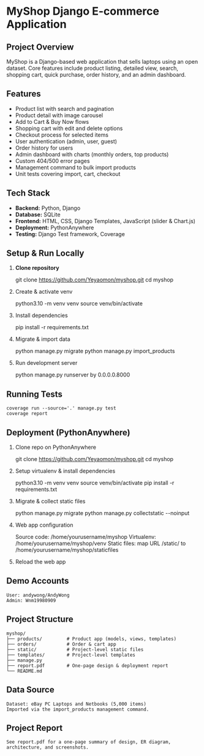 # MyShop Django E-commerce Application

## Project Overview
MyShop is a Django-based web application that sells laptops using an open dataset. Core features include product listing, detailed view, search, shopping cart, quick purchase, order history, and an admin dashboard.

## Features
- Product list with search and pagination  
- Product detail with image carousel  
- Add to Cart & Buy Now flows  
- Shopping cart with edit and delete options  
- Checkout process for selected items  
- User authentication (admin, user, guest)  
- Order history for users  
- Admin dashboard with charts (monthly orders, top products)  
- Custom 404/500 error pages  
- Management command to bulk import products  
- Unit tests covering import, cart, checkout  

## Tech Stack
- **Backend:** Python, Django  
- **Database:** SQLite  
- **Frontend:** HTML, CSS, Django Templates, JavaScript (slider & Chart.js)  
- **Deployment:** PythonAnywhere  
- **Testing:** Django Test framework, Coverage  

## Setup & Run Locally
1. **Clone repository**  

   git clone https://github.com/Yeyaomon/myshop.git
   cd myshop

2.  Create & activate venv

    python3.10 -m venv venv
    source venv/bin/activate

3.  Install dependencies

    pip install -r requirements.txt

4.  Migrate & import data

    python manage.py migrate
    python manage.py import_products

5.  Run development server

    python manage.py runserver by 0.0.0.0.8000

## Running Tests
    coverage run --source='.' manage.py test
    coverage report

## Deployment (PythonAnywhere)
1.  Clone repo on PythonAnywhere

    git clone https://github.com/Yeyaomon/myshop.git
    cd myshop

2.  Setup virtualenv & install dependencies

    python3.10 -m venv venv
    source venv/bin/activate
    pip install -r requirements.txt

3.  Migrate & collect static files

    python manage.py migrate
    python manage.py collectstatic --noinput

4.  Web app configuration

    Source code: /home/yourusername/myshop
    Virtualenv: /home/yourusername/myshop/venv
    Static files: map URL /static/ to /home/yourusername/myshop/staticfiles

5.  Reload the web app

##  Demo Accounts
    User: andywong/AndyWong
    Admin: Wnm19980909

##  Project Structure
    myshop/
    ├── products/         # Product app (models, views, templates)
    ├── orders/           # Order & cart app
    ├── static/           # Project-level static files
    ├── templates/        # Project-level templates
    ├── manage.py
    ├── report.pdf        # One-page design & deployment report
    └── README.md

##  Data Source
    Dataset: eBay PC Laptops and Netbooks (5,000 items)
    Imported via the import_products management command.

##  Project Report
    See report.pdf for a one-page summary of design, ER diagram, architecture, and screenshots.